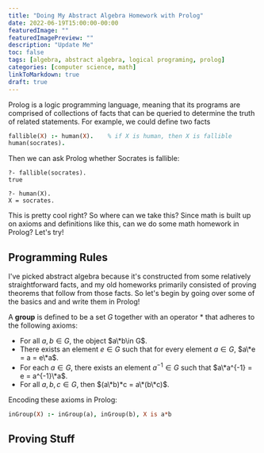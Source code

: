 ```yaml
---
title: "Doing My Abstract Algebra Homework with Prolog"
date: 2022-06-19T15:00:00-00:00
featuredImage: ""
featuredImagePreview: ""
description: "Update Me"
toc: false
tags: [algebra, abstract algebra, logical programing, prolog]
categories: [computer science, math]
linkToMarkdown: true
draft: true
---
```


Prolog is a logic programming language, meaning that its programs are comprised of collections of facts that can be queried to determine the truth of related statements. For example, we could define two facts

```prolog
fallible(X) :- human(X).    % if X is human, then X is fallible
human(socrates).
```

Then we can ask Prolog whether Socrates is fallible:

```console
?- fallible(socrates).
true

?- human(X).
X = socrates.
```

This is pretty cool right? So where can we take this? Since math is built up on axioms and definitions like this, can we do some math homework in Prolog? Let's try!

<!--more-->

## Programming Rules
I've picked abstract algebra because it's constructed from some relatively straightforward facts, and my old homeworks primarily consisted of proving theorems that follow from those facts. So let's begin by going over some of the basics and and write them in Prolog!

A **group** is defined to be a set $G$ together with an operator $*$ that adheres to the following axioms:
* For all $a,b\in G$, the object $a\*b\in G$.
* There exists an element $e\in G$ such that for every element $a\in G$, $a\*e = a = e\*a$.
* For each $a\in G$, there exists an element $a^{-1}\in G$ such that $a\*a^{-1} = e = a^{-1}\*a$.
* For all $a,b,c\in G$, then $(a\*b)*c = a\*(b\*c)$.

Encoding these axioms in Prolog:
```prolog
inGroup(X) :- inGroup(a), inGroup(b), X is a*b

```

## Proving Stuff
